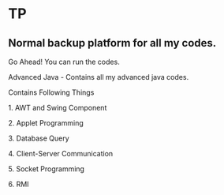 # TP

## Normal backup platform for all my codes.

Go Ahead! You can run the codes.

<p>Advanced Java - Contains all my advanced java codes.</p>
<p>Contains Following Things</p>
<p>1. AWT and Swing Component</p>
<p>2. Applet Programming</p>
<p>3. Database Query</p>
<p>4. Client-Server Communication</p>
<p>5. Socket Programming</p>
<p>6. RMI</p>
	
